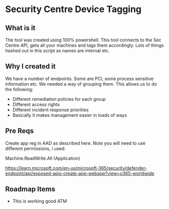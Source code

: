 # Security Centre Device Tagging
## What is it
The tool was created using 100% powershell. This tool connects to the Sec Centre API, gets all your machines and tags them accordingly.
Lots of things hashed out in this script as names are internal etc.
## Why I created it
We have a number of endpoints. Some are PCI, some process sensitive information etc. We needed a way of grouping them. This allows us to do the following:
- Different remediation policies for each group
- Different access rights
- Different incident response priorities
- Basically it makes management easier in loads of ways

## Pre Reqs
Create app reg in AAD as described here. Note you will need to use different permissions, i used: 

Machine.ReadWrite.All (Application)

https://learn.microsoft.com/en-us/microsoft-365/security/defender-endpoint/api/exposed-apis-create-app-webapp?view=o365-worldwide

## Roadmap Items
- This is working good ATM
